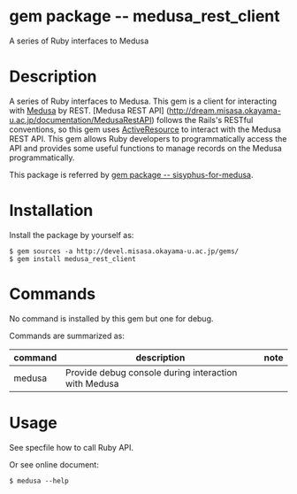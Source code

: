 # gem package -- medusa_rest_client

A series of Ruby interfaces to Medusa

# Description

A series of Ruby interfaces to Medusa.  This gem is a client for
interacting with [Medusa](https://github.com/misasa/medusa) by REST.  [Medusa REST API]
(http://dream.misasa.okayama-u.ac.jp/documentation/MedusaRestAPI) follows
the Rails's RESTful conventions, so this gem uses [ActiveResource](https://github.com/rails/activeresource)
to interact with the Medusa REST API.  This gem allows Ruby developers
to programmatically  access the API and provides some useful functions
to manage records on the Medusa programmatically.

This package is referred by [gem package -- sisyphus-for-medusa](https://github.com/misasa/sisyphus-for-medusa).

# Installation

Install the package by yourself as:

    $ gem sources -a http://devel.misasa.okayama-u.ac.jp/gems/
    $ gem install medusa_rest_client

# Commands

No command is installed by this gem but one for debug.

Commands are summarized as:

| command   | description                                          | note  |
|-----------|------------------------------------------------------|-------|
| medusa    | Provide debug console during interaction with Medusa |       |


# Usage

See specfile how to call Ruby API.

Or see online document:

    $ medusa --help
